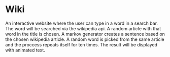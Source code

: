 # Wiki
An interactive website where the user can type in a word in a search bar.
The word will be searched via the wikipedia api.
A random article with that word in the title is chosen.
A markov generator creates a sentence based on the chosen wikipedia article.
A random word is picked from the same article and the proccess repeats itself for ten times.
The result will be displayed with animated text.
